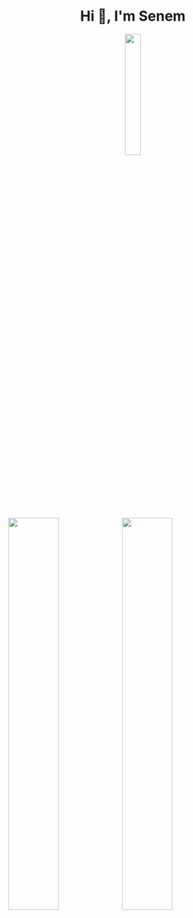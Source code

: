 <h1 align="center">Hi 👋, I'm Senem</h1>
</div>

<div align="center">
<img width="25%" src="https://komarev.com/ghpvc/?username=Senem0666&color=070000">
  </div>

  <img align="left" width="45%" src="https://github-readme-stats.vercel.app/api?username=Senem0666&show_icons=true&theme=react&hide_border=true&bg_color=0D1117">
  <img align="left" width="45%" src="https://github-readme-streak-stats.herokuapp.com/?user=Senem0666&theme=black-ice&hide_border=true&stroke=0000&background=0D1117">
